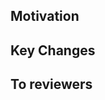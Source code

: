 ## Motivation

<!-- 작업한 대용에 대한 설명 
- 객체들의 연관관계를 기준으로 Entity를 설계했습니다.
- 도메인 별로 Repository를 생성했습니다.
-->


## Key Changes

<!-- 작업한 내용의 주요 변경 사항에 대한 나열
  - Post Entity 설계를 완료했습니다.
    - 기간은 Embedded 타입으로 설계했습니다.
  - 변경 2
  - 변경 3
-->


## To reviewers

<!-- 이 PR을 확인할 Code Reviewer에게 남길 메시지
- 객체 연관관계가 잘 고려되었는지를 중점적으로 봐주세요
-->

